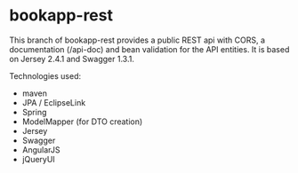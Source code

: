 bookapp-rest
============
This branch of bookapp-rest provides a public REST api with CORS, a documentation (/api-doc) and bean validation for the API entities.
It is based on Jersey 2.4.1 and Swagger 1.3.1.

Technologies used:
* maven
* JPA / EclipseLink
* Spring
* ModelMapper (for DTO creation)
* Jersey
* Swagger
* AngularJS
* jQueryUI
